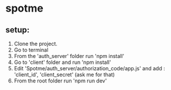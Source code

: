 # spotme

## setup:
1. Clone the project.
2. Go to terminal
3. From the 'auth_server' folder run 'npm install'
3. Go to 'client' folder and run 'npm install' 
4. Edit 'Spotme/auth_server/authorization_code/app.js' and add : 'client_id', 'client_secret' (ask me for that)
5. From the root folder run 'npm run dev'
